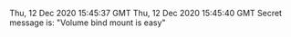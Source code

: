 Thu, 12 Dec 2020 15:45:37 GMT 
Thu, 12 Dec 2020 15:45:40 GMT
Secret message is: "Volume bind mount is easy"


